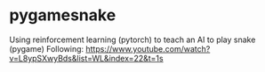 # pygamesnake
Using reinforcement learning (pytorch) to teach an AI to play snake (pygame)
Following: https://www.youtube.com/watch?v=L8ypSXwyBds&list=WL&index=22&t=1s
